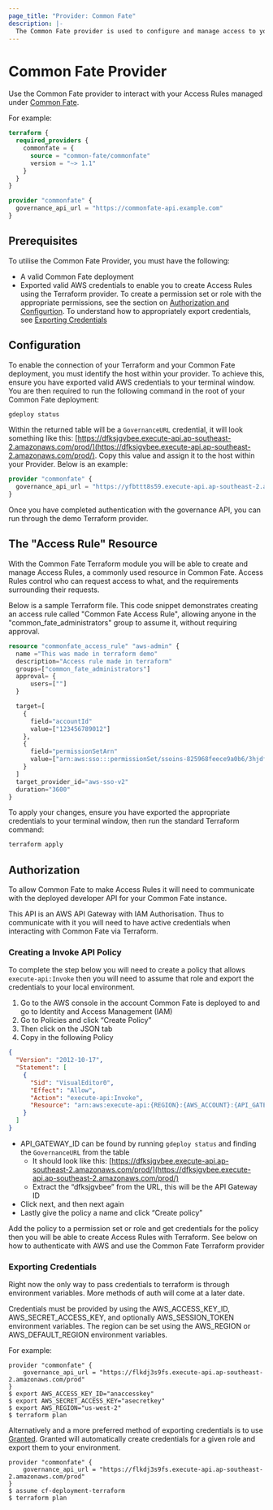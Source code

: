 ```yaml
---
page_title: "Provider: Common Fate"
description: |-
  The Common Fate provider is used to configure and manage access to your cloud and critical applications.
---
```


# Common Fate Provider

Use the Common Fate provider to interact with your Access Rules managed under [Common Fate](https://docs.commonfate.io/common-fate/introduction).

For example:

```terraform
terraform {
  required_providers {
    commonfate = {
      source = "common-fate/commonfate"
      version = "~> 1.1"
    }
  }
}

provider "commonfate" {
  governance_api_url = "https://commonfate-api.example.com"
}
```

## Prerequisites

To utilise the Common Fate Provider, you must have the following:

- A valid Common Fate deployment
- Exported valid AWS credentials to enable you to create Access Rules using the Terraform provider. To create a permission set or role with the appropriate permissions, see the section on [Authorization and Configurtion](#authorization-and-configuration). To understand how to appropriately export credentials, see [Exporting Credentials](#exporting-credentials)

## Configuration

To enable the connection of your Terraform and your Common Fate deployment, you must identify the host within your provider. To achieve this, ensure you have exported valid AWS credentials to your terminal window. You are then required to run the following command in the root of your Common Fate deployment:

```bash
gdeploy status
```

Within the returned table will be a `GovernanceURL` credential, it will look something like this: [https://dfksjgvbee.execute-api.ap-southeast-2.amazonaws.com/prod/](https://dfksjgvbee.execute-api.ap-southeast-2.amazonaws.com/prod/). Copy this value and assign it to the host within your Provider. Below is an example:

```terraform
provider "commonfate" {
  governance_api_url = "https://yfbttt8s59.execute-api.ap-southeast-2.amazonaws.com/prod/"
}
```

Once you have completed authentication with the governance API, you can run through the demo Terraform provider.

## The "Access Rule" Resource

With the Common Fate Terraform module you will be able to create and manage Access Rules, a commonly used resource in Common Fate.
Access Rules control who can request access to what, and the requirements surrounding their requests.

Below is a sample Terraform file. This code snippet demonstrates creating an access rule called "Common Fate Access Rule", allowing anyone in the "common_fate_administrators" group to assume it, without requiring approval.

```terraform
resource "commonfate_access_rule" "aws-admin" {
  name ="This was made in terraform demo"
  description="Access rule made in terraform"
  groups=["common_fate_administrators"]
  approval= {
      users=[""]
  }

  target=[
    {
      field="accountId"
      value=["123456789012"]
    },
    {
      field="permissionSetArn"
      value=["arn:aws:sso:::permissionSet/ssoins-825968feece9a0b6/3hjdfkj3r28ef"]
    }
  ]
  target_provider_id="aws-sso-v2"
  duration="3600"
}
```

To apply your changes, ensure you have exported the appropriate credentials to your terminal window, then run the standard Terraform command:

```bash
terraform apply
```

## Authorization

To allow Common Fate to make Access Rules it will need to communicate with the deployed developer API for your Common Fate instance.

This API is an AWS API Gateway with IAM Authorisation. Thus to communicate with it you will need to have active credentials when interacting with Common Fate via Terraform.

### Creating a Invoke API Policy

To complete the step below you will need to create a policy that allows `execute-api:Invoke` then you will need to assume that role and export the credentials to your local environment.

1. Go to the AWS console in the account Common Fate is deployed to and go to Identity and Access Management (IAM)
2. Go to Policies and click “Create Policy”
3. Then click on the JSON tab
4. Copy in the following Policy

```json
{
  "Version": "2012-10-17",
  "Statement": [
    {
      "Sid": "VisualEditor0",
      "Effect": "Allow",
      "Action": "execute-api:Invoke",
      "Resource": "arn:aws:execute-api:{REGION}:{AWS_ACCOUNT}:{API_GATEWAYY_ID}/*/*/*"
    }
  ]
}
```

- API_GATEWAY_ID can be found by running `gdeploy status` and finding the `GovernanceURL` from the table
  - It should look like this: [https://dfksjgvbee.execute-api.ap-southeast-2.amazonaws.com/prod/](https://dfksjgvbee.execute-api.ap-southeast-2.amazonaws.com/prod/)
  - Extract the “dfksjgvbee” from the URL, this will be the API Gateway ID
- Click next, and then next again
- Lastly give the policy a name and click “Create policy”

Add the policy to a permission set or role and get credentials for the policy then you will be able to create Access Rules with Terraform. See below on how to authenticate with AWS and use the Common Fate Terraform provider

### Exporting Credentials

Right now the only way to pass credentials to terraform is through environment variables. More methods of auth will come at a later date.

Credentials must be provided by using the AWS_ACCESS_KEY_ID, AWS_SECRET_ACCESS_KEY, and optionally AWS_SESSION_TOKEN environment variables. The region can be set using the AWS_REGION or AWS_DEFAULT_REGION environment variables.

For example:

```
provider "commonfate" {
	governance_api_url = "https://flkdj3s9fs.execute-api.ap-southeast-2.amazonaws.com/prod"
}
$ export AWS_ACCESS_KEY_ID="anaccesskey"
$ export AWS_SECRET_ACCESS_KEY="asecretkey"
$ export AWS_REGION="us-west-2"
$ terraform plan
```

Alternatively and a more preferred method of exporting credentials is to use [Granted](https://granted.dev/). Granted will automatically create credentials for a given role and export them to your environment.

```
provider "commonfate" {
	governance_api_url = "https://flkdj3s9fs.execute-api.ap-southeast-2.amazonaws.com/prod"
}
$ assume cf-deployment-terraform
$ terraform plan
```
